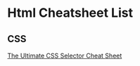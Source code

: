 # Html Cheatsheet List

## CSS

[The Ultimate CSS Selector Cheat Sheet](https://www.adtrak.co.uk/blog/the-ultimate-css-selectors-cheatsheet/)
